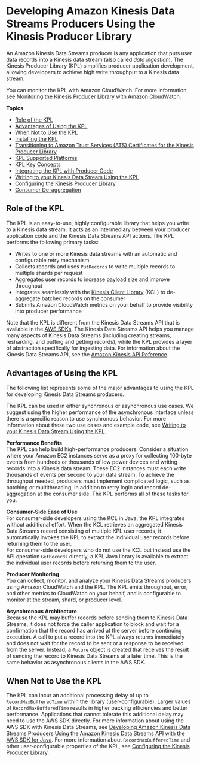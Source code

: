 # Developing Amazon Kinesis Data Streams Producers Using the Kinesis Producer Library<a name="developing-producers-with-kpl"></a>

An Amazon Kinesis Data Streams producer is any application that puts user data records into a Kinesis data stream \(also called *data ingestion*\)\. The Kinesis Producer Library \(KPL\) simplifies producer application development, allowing developers to achieve high write throughput to a Kinesis data stream\. 

You can monitor the KPL with Amazon CloudWatch\. For more information, see [Monitoring the Kinesis Producer Library with Amazon CloudWatch](monitoring-with-kpl.md)\.

**Topics**
+ [Role of the KPL](#developing-producers-with-kpl-role)
+ [Advantages of Using the KPL](#developing-producers-with-kpl-advantage)
+ [When Not to Use the KPL](#developing-producers-with-kpl-when)
+ [Installing the KPL](kinesis-kpl-dl-install.md)
+ [Transitioning to Amazon Trust Services \(ATS\) Certificates for the Kinesis Producer Library](kinesis-kpl-upgrades.md)
+ [KPL Supported Platforms](kinesis-kpl-supported-plats.md)
+ [KPL Key Concepts](kinesis-kpl-concepts.md)
+ [Integrating the KPL with Producer Code](kinesis-kpl-integration.md)
+ [Writing to your Kinesis Data Stream Using the KPL](kinesis-kpl-writing.md)
+ [Configuring the Kinesis Producer Library](kinesis-kpl-config.md)
+ [Consumer De\-aggregation](kinesis-kpl-consumer-deaggregation.md)

## Role of the KPL<a name="developing-producers-with-kpl-role"></a>

The KPL is an easy\-to\-use, highly configurable library that helps you write to a Kinesis data stream\. It acts as an intermediary between your producer application code and the Kinesis Data Streams API actions\. The KPL performs the following primary tasks: 
+ Writes to one or more Kinesis data streams with an automatic and configurable retry mechanism
+ Collects records and uses `PutRecords` to write multiple records to multiple shards per request
+ Aggregates user records to increase payload size and improve throughput
+ Integrates seamlessly with the [Kinesis Client Library](http://docs.aws.amazon.com/kinesis/latest/dev/developing-consumers-with-kcl.html) \(KCL\) to de\-aggregate batched records on the consumer
+ Submits Amazon CloudWatch metrics on your behalf to provide visibility into producer performance

Note that the KPL is different from the Kinesis Data Streams API that is available in the [AWS SDKs](https://aws.amazon.com/tools/)\. The Kinesis Data Streams API helps you manage many aspects of Kinesis Data Streams \(including creating streams, resharding, and putting and getting records\), while the KPL provides a layer of abstraction specifically for ingesting data\. For information about the Kinesis Data Streams API, see the [Amazon Kinesis API Reference](http://docs.aws.amazon.com/kinesis/latest/APIReference/)\.

## Advantages of Using the KPL<a name="developing-producers-with-kpl-advantage"></a>

The following list represents some of the major advantages to using the KPL for developing Kinesis Data Streams producers\.

The KPL can be used in either synchronous or asynchronous use cases\. We suggest using the higher performance of the asynchronous interface unless there is a specific reason to use synchronous behavior\. For more information about these two use cases and example code, see [Writing to your Kinesis Data Stream Using the KPL](kinesis-kpl-writing.md)\.

**Performance Benefits**  
The KPL can help build high\-performance producers\. Consider a situation where your Amazon EC2 instances serve as a proxy for collecting 100\-byte events from hundreds or thousands of low power devices and writing records into a Kinesis data stream\. These EC2 instances must each write thousands of events per second to your data stream\. To achieve the throughput needed, producers must implement complicated logic, such as batching or multithreading, in addition to retry logic and record de\-aggregation at the consumer side\. The KPL performs all of these tasks for you\. 

**Consumer\-Side Ease of Use**  
For consumer\-side developers using the KCL in Java, the KPL integrates without additional effort\. When the KCL retrieves an aggregated Kinesis Data Streams record consisting of multiple KPL user records, it automatically invokes the KPL to extract the individual user records before returning them to the user\.   
For consumer\-side developers who do not use the KCL but instead use the API operation `GetRecords` directly, a KPL Java library is available to extract the individual user records before returning them to the user\. 

**Producer Monitoring**   
You can collect, monitor, and analyze your Kinesis Data Streams producers using Amazon CloudWatch and the KPL\. The KPL emits throughput, error, and other metrics to CloudWatch on your behalf, and is configurable to monitor at the stream, shard, or producer level\.

**Asynchronous Architecture**   
Because the KPL may buffer records before sending them to Kinesis Data Streams, it does not force the caller application to block and wait for a confirmation that the record has arrived at the server before continuing execution\. A call to put a record into the KPL always returns immediately and does not wait for the record to be sent or a response to be received from the server\. Instead, a `Future` object is created that receives the result of sending the record to Kinesis Data Streams at a later time\. This is the same behavior as asynchronous clients in the AWS SDK\.

## When Not to Use the KPL<a name="developing-producers-with-kpl-when"></a>

The KPL can incur an additional processing delay of up to `RecordMaxBufferedTime` within the library \(user\-configurable\)\. Larger values of `RecordMaxBufferedTime` results in higher packing efficiencies and better performance\. Applications that cannot tolerate this additional delay may need to use the AWS SDK directly\. For more information about using the AWS SDK with Kinesis Data Streams, see [Developing Amazon Kinesis Data Streams Producers Using the Amazon Kinesis Data Streams API with the AWS SDK for Java](developing-producers-with-sdk.md)\. For more information about `RecordMaxBufferedTime` and other user\-configurable properties of the KPL, see [Configuring the Kinesis Producer Library](kinesis-kpl-config.md)\.